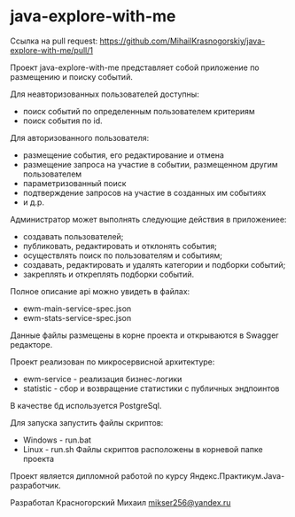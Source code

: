 # java-explore-with-me
Ссылка на pull request: https://github.com/MihailKrasnogorskiy/java-explore-with-me/pull/1

Проект java-explore-with-me представляет собой приложение по
размещению и поиску событий.

Для неавторизованных пользователей доступны:
* поиск событий по определенным пользователем критериям
* поиск события по id.

Для авторизованного пользователя:
* размещение события, его редактирование и отмена
* размещение запроса на участие в событии, размещенном другим пользователем
* параметризованный поиск
* подтверждение запросов на участие в созданных им событиях
* и д.р.

Администратор может выполнять следующие действия в приложениее:
* создавать пользователей;
* публиковать, редактировать и отклонять события;
* осуществлять поиск по пользователям и событиям;
* создавать, редактировать и удалять категории и подборки событий;
* закреплять и откреплять подборки событий.

Полное описание api можно увидеть в файлах:

* ewm-main-service-spec.json
* ewm-stats-service-spec.json

Данные файлы размещены в корне проекта и открываются в Swagger редакторе.

Проект реализован по микросервисной архитектуре:
* ewm-service - реализация бизнес-логики
* statistic - сбор и возвращение статистики с публичных эндпоинтов

В качестве бд используется PostgreSql.

Для запуска запустить файлы скриптов:
* Windows - run.bat
* Linux - run.sh
Файлы скриптов расположены в корневой папке проекта

Проект является дипломной работой по курсу Яндекс.Практикум.Java-разработчик.

Разработал Красногорский Михаил mikser256@yandex.ru